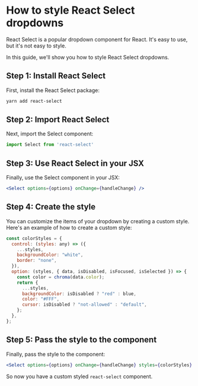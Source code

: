 # How to style React Select dropdowns

React Select is a popular dropdown component for React. It's easy to use, but it's not easy to style.

In this guide, we'll show you how to style React Select dropdowns.

## Step 1: Install React Select

First, install the React Select package:

```sh
yarn add react-select
```

## Step 2: Import React Select

Next, import the Select component:

```jsx
import Select from 'react-select'
```

## Step 3: Use React Select in your JSX

Finally, use the Select component in your JSX:

```jsx
<Select options={options} onChange={handleChange} />
```

## Step 4: Create the style

You can customize the items of your dropdown by creating a custom style. Here's an example of how to create a custom style:

```jsx
const colorStyles = {
  control: (styles: any) => ({
    ...styles,
    backgroundColor: "white",
    border: "none",
  }),
  option: (styles, { data, isDisabled, isFocused, isSelected }) => {
    const color = chroma(data.color);
    return {
      ...styles,
      backgroundColor: isDisabled ? "red" : blue,
      color: "#FFF",
      cursor: isDisabled ? "not-allowed" : "default",
    };
  },
};
```

## Step 5: Pass the style to the component

Finally, pass the style to the component:

```jsx
<Select options={options} onChange={handleChange} styles={colorStyles} />
```

So now you have a custom styled `react-select` component.
